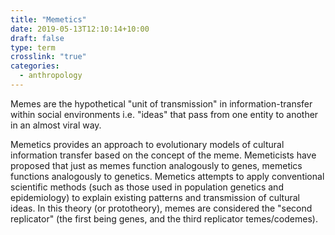 ```yaml
---
title: "Memetics"
date: 2019-05-13T12:10:14+10:00
draft: false
type: term
crosslink: "true"
categories:
  - anthropology
---
```


Memes are the hypothetical "unit of transmission" in information-transfer within social environments i.e. "ideas" that pass from one entity to another in an almost viral way.

Memetics provides an approach to evolutionary models of cultural information transfer based on the concept of the meme. Memeticists have proposed that just as memes function analogously to genes, memetics functions analogously to genetics. Memetics attempts to apply conventional scientific methods (such as those used in population genetics and epidemiology) to explain existing patterns and transmission of cultural ideas. In this theory (or prototheory), memes are considered the "second replicator" (the first being genes, and the third replicator temes/codemes).
